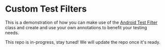 # Custom Test Filters

This is a demonstration of how you can make use of the [Android Test Filter](https://developer.android.com/reference/androidx/test/filters/package-summary) class and create and use your own annotations to benefit your testing needs.

This repo is in-progress, stay tuned! We will update the repo once it's ready.
